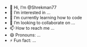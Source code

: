 - 👋 Hi, I’m @Shrekman77
- 👀 I’m interested in ...
- 🌱 I’m currently learning how to code
- 💞️ I’m looking to collaborate on ...
- 📫 How to reach me ...
- 😄 Pronouns: ...
- ⚡ Fun fact: ...

<!---
Shrekman77/Shrekman77 is a ✨ special ✨ repository because its `README.md` (this file) appears on your GitHub profile.
You can click the Preview link to take a look at your changes.
--->

